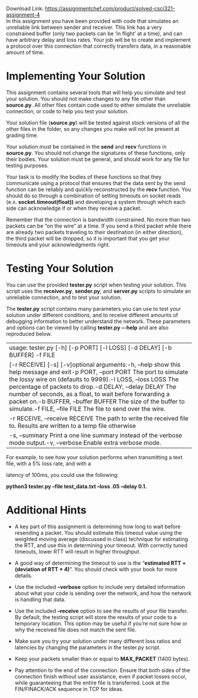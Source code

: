 Download Link: https://assignmentchef.com/product/solved-csci321-assignment-4
<br>
In this assignment you have been provided with code that simulates an unreliable link between sender and receiver. This link has a very constrained buffer (only two packets can be ‘in flight’ at a time), and can have arbitrary delay and loss rates. Your job will be to create and implement a protocol over this connection that correctly transfers data, in a reasonable amount of time.

<h1>Implementing Your Solution</h1>

This assignment contains several tools that will help you simulate and test your solution. You should not make changes to any file other than <strong>source.py</strong>. All other files contain code used to either simulate the unreliable connection, or code to help you test your solution.

Your solution file (<strong>source.py</strong>) will be tested against stock versions of all the other files in the folder, so any changes you make will not be present at grading time.

Your solution must be contained in the <strong>send</strong> and <strong>recv</strong> functions in <strong>source.py</strong>. You should not change the signatures of these functions, only their bodies. Your solution must be general, and should work for any file for testing purposes.

Your task is to modify the bodies of these functions so that they communicate using a protocol that ensures that the data sent by the send function can be reliably and quickly reconstructed by the <strong>recv</strong> function. You should do so through a combination of setting timeouts on socket reads (e.x. <strong>socket.timeout(float))</strong> and developing a system through which each side can acknowledge if or when they receive a packet.

Remember that the connection is bandwidth constrained. No more than two packets can be “on the wire” at a time. If you send a third packet while there are already two packets traveling to their destination (in either direction), the third packet will be dropped, so it is important that you get your timeouts and your acknowledgments right.

<h1>Testing Your Solution</h1>

You can use the provided <strong>tester.py</strong> script when testing your solution. This script uses the <strong>receiver.py</strong>, <strong>sender.py</strong>, and <strong>server.py</strong> scripts to simulate an unreliable connection, and to test your solution.

The <strong>tester.py</strong> script contains many parameters you can use to test your solution under different conditions, and to receive different amounts of debugging information to better understand the network. These parameters and options can be viewed by calling <strong>tester.py –-help</strong> and are also reproduced below.

<table width="648">

 <tbody>

  <tr>

   <td width="648">usage: tester.py [-h] [-p PORT] [-l LOSS] [-d DELAY] [-b BUFFER] -f FILE</td>

  </tr>

  <tr>

   <td width="648">                [-r RECEIVE] [-s] [-v]optional arguments:-h, –help            show this help message and exit-p PORT, –port PORT  The port to simulate the lossy wire on (defaults to 9999).-l LOSS, –loss LOSS  The percentage of packets to drop.-d DELAY, –delay DELAY The number of seconds, as a float, to wait before forwarding a packet on.-b BUFFER, –buffer BUFFER The size of the buffer to simulate.-f FILE, –file FILE The file to send over the wire.</td>

  </tr>

  <tr>

   <td width="648">-r RECEIVE, –receive RECEIVE The path to write the received file to. Results are written to a temp file otherwise</td>

  </tr>

  <tr>

   <td width="648">-s, –summary         Print a one line summary instead of the verbose mode output.-v, –verbose         Enable extra verbose mode.</td>

  </tr>

 </tbody>

</table>

<strong> </strong>

For example, to see how your solution performs when transmitting a text file, with a 5% loss rate, and with a

latency of 100ms, you could use the following:




<strong>python3 tester.py –file test_data.txt –loss .05 –delay 0.1. </strong>

<h1>Additional Hints</h1>

<ul>

 <li>A key part of this assignment is determining how long to wait before resending a packet. You should estimate this timeout value using the weighted moving average (discussed in class) technique for estimating the RTT, and use this in determining your timeout. With correctly tuned timeouts, lower RTT will result in higher throughput.</li>

</ul>




<ul>

 <li>A good way of determining the timeout to use is the “<strong>estimated RTT + (deviation of RTT * 4)</strong>”. You should check with your book for more details.</li>

</ul>




<ul>

 <li>Use the included <strong>–verbose</strong> option to include very detailed information about what your code is sending over the network, and how the network is handling that data.</li>

</ul>




<ul>

 <li>Use the included <strong>–receive</strong> option to see the results of your file transfer. By default, the testing script will store the results of your code to a temporary location. This option may be useful if you’re not sure how or why the received file does not match the sent file.</li>

</ul>




<ul>

 <li>Make sure you try your solution under many different loss ratios and latencies by changing the parameters in the tester.py script.</li>

</ul>




<ul>

 <li>Keep your packets smaller than or equal to <strong>MAX_PACKET</strong> (1400 bytes).</li>

</ul>




<ul>

 <li>Pay attention to the end of the connection. Ensure that both sides of the connection finish without user assistance, even if packet losses occur, while guaranteeing that the entire file is transferred. Look at the FIN/FINACK/ACK sequence in TCP for ideas.</li>

</ul>